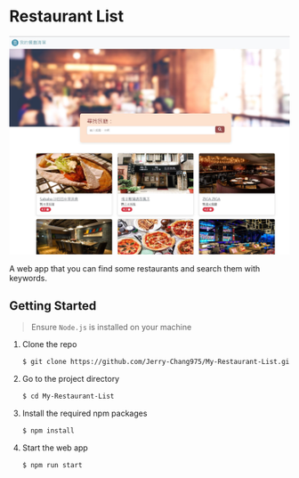 # Restaurant List

![Restaurant home page](./public/imgs/restaurant_screencut.jpg)

A web app that you can find some restaurants and search them with keywords.

## Getting Started

> Ensure `Node.js` is installed on your machine

1. Clone the repo

   ```bash
   $ git clone https://github.com/Jerry-Chang975/My-Restaurant-List.git
   ```

2. Go to the project directory

   ```bash
   $ cd My-Restaurant-List
   ```

3. Install the required npm packages

   ```bash
   $ npm install
   ```

4. Start the web app

   ```bash
   $ npm run start
   ```
